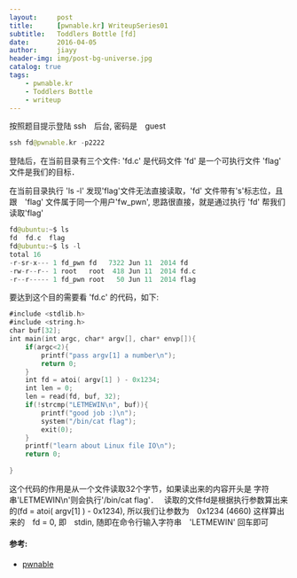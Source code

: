 ```yaml
---
layout:     post
title:      [pwnable.kr] WriteupSeries01  
subtitle:   Toddlers Bottle [fd]
date:       2016-04-05
author:     jiayy
header-img: img/post-bg-universe.jpg
catalog: true
tags:
    - pwnable.kr
    - Toddlers Bottle
    - writeup
---
```


按照题目提示登陆 ssh　后台, 密码是　guest

```swift
ssh fd@pwnable.kr -p2222
```
登陆后，在当前目录有三个文件: 
'fd.c' 是代码文件
'fd' 是一个可执行文件
'flag' 文件是我们的目标．

在当前目录执行 'ls -l' 
发现'flag'文件无法直接读取，'fd' 文件带有's'标志位，且跟　'flag' 文件属于同一个用户'fw_pwn', 思路很直接，就是通过执行 'fd' 帮我们读取'flag'

```swift
fd@ubuntu:~$ ls
fd  fd.c  flag
fd@ubuntu:~$ ls -l
total 16
-r-sr-x--- 1 fd_pwn fd   7322 Jun 11  2014 fd
-rw-r--r-- 1 root   root  418 Jun 11  2014 fd.c
-r--r----- 1 fd_pwn root   50 Jun 11  2014 flag
```

要达到这个目的需要看 'fd.c' 的代码，如下:

```swift
#include <stdlib.h>  
#include <string.h>  
char buf[32];  
int main(int argc, char* argv[], char* envp[]){  
    if(argc<2){  
        printf("pass argv[1] a number\n");  
        return 0;  
    }  
    int fd = atoi( argv[1] ) - 0x1234;  
    int len = 0;  
    len = read(fd, buf, 32);  
    if(!strcmp("LETMEWIN\n", buf)){  
        printf("good job :)\n");  
        system("/bin/cat flag");  
        exit(0);  
    }  
    printf("learn about Linux file IO\n");  
    return 0;  
  
}
```

这个代码的作用是从一个文件读取32个字节，如果读出来的内容开头是
字符串'LETMEWIN\n'则会执行'/bin/cat flag'．　
读取的文件fd是根据执行参数算出来的(fd = atoi( argv[1] ) - 0x1234),
所以我们让参数为　0x1234 (4660) 这样算出来的　fd = 0, 即　stdin,
随即在命令行输入字符串　'LETMEWIN' 回车即可 

#### 参考:

- [pwnable](http://pwnable.kr/play.php)
